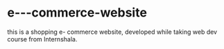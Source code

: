 # e---commerce-website
this is a shopping e- commerce website, developed while taking web dev course from Internshala.

